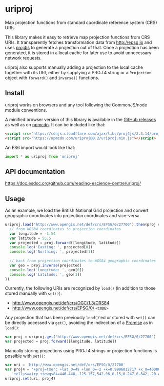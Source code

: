 # uriproj

Map projection functions from standard coordinate reference system (CRS) URIs.

This library makes it easy to retrieve map projection functions from CRS URIs.
It transparently fetches transformation data from http://epsg.io and uses [proj4js](http://proj4js.org/) to generate a projection out of that.
Once a projection has been generated, it is stored in a local cache for later use to avoid unnecessary network requests.

uriproj also supports manually adding a projection to the local cache together with its URI, either by supplying a PROJ.4 string or a `Projection` object with `forward()` and `inverse()` functions.

## Install

uriproj works on browsers and any tool following the CommonJS/node module conventions.

A minified browser version of this library is available in the [GitHub releases](https://github.com/reading-escience-centre/uriproj/releases) as well as on [npmcdn](https://npmcdn.com/uriproj/). It can be included like that:
```html
<script src="https://cdnjs.cloudflare.com/ajax/libs/proj4js/2.3.14/proj4.js"></script>
<script src="https://npmcdn.com/uriproj@0.2/uriproj.min.js"></script>
```

An ES6 import would look like that:
```js
import * as uriproj from 'uriproj'
```
## API documentation

<https://doc.esdoc.org/github.com/reading-escience-centre/uriproj/>

## Usage

As an example, we load the British National Grid projection and convert geographic coordinates into projection coordinates and vice-versa.

```js
uriproj.load('http://www.opengis.net/def/crs/EPSG/0/27700').then(proj => {
  // from WGS84 coordinates to projection coordinates
  var longitude = -1.54
  var latitude = 55.5  
  var projected = proj.forward([longitude, latitude])
  console.log('Easting: ', projected[0])
  console.log('Northing: ', projected[1])
  
  // back from projection coordinates to WGS84 geographic coordinates
  var geo = proj.inverse(projected)
  console.log('Longitude: ', geo[0])
  console.log('Latitude: ', geo[1])
})
```

Currently, the following URIs are recognized by `load()` (in addition to those stored manually with `set()`):

- http://www.opengis.net/def/crs/OGC/1.3/CRS84
- http://www.opengis.net/def/crs/EPSG/0/ `<CODE>`

Any projection that has been previously `load()`'ed or stored with `set()` can be directly accessed via `get()`, avoiding the indirection of a [Promise](https://developer.mozilla.org/en-US/docs/Web/JavaScript/Reference/Global_Objects/Promise) as in `load()`:
```js
var proj = uriproj.get('http://www.opengis.net/def/crs/EPSG/0/27700')
var projected = proj.forward([longitude, latitude])
```

Manually storing projections using PROJ.4 strings or projection functions is possible with `set()`:

```js
var uri = 'http://www.opengis.net/def/crs/EPSG/0/27700'
var proj4 = '+proj=tmerc +lat_0=49 +lon_0=-2 +k=0.9996012717 +x_0=400000 +y_0=-100000 ' +
   '+ellps=airy +towgs84=446.448,-125.157,542.06,0.15,0.247,0.842,-20.489 +units=m +no_defs'
uriproj.set(uri, proj4)
```
